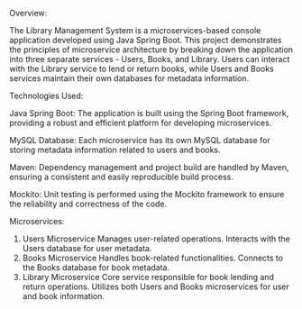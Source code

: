 Overview:

The Library Management System is a microservices-based console application developed using Java Spring Boot. This project demonstrates the principles of microservice architecture by breaking down the application into three separate services - Users, Books, and Library. Users can interact with the Library service to lend or return books, while Users and Books services maintain their own databases for metadata information.

Technologies Used:

Java Spring Boot: The application is built using the Spring Boot framework, providing a robust and efficient platform for developing microservices.

MySQL Database: Each microservice has its own MySQL database for storing metadata information related to users and books.

Maven: Dependency management and project build are handled by Maven, ensuring a consistent and easily reproducible build process.

Mockito: Unit testing is performed using the Mockito framework to ensure the reliability and correctness of the code.

Microservices:

1. Users Microservice
   Manages user-related operations.
   Interacts with the Users database for user metadata.
2. Books Microservice
   Handles book-related functionalities.
   Connects to the Books database for book metadata.
3. Library Microservice
   Core service responsible for book lending and return operations.
   Utilizes both Users and Books microservices for user and book information.
